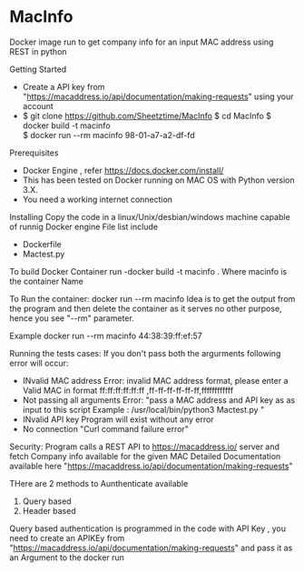 # MacInfo
Docker image run to get company info for an input MAC address using REST in python

Getting Started
- Create a API key from "https://macaddress.io/api/documentation/making-requests" using your account 
- $ git clone https://github.com/Sheetztime/MacInfo
$ cd MacInfo
$ docker build -t macinfo  
$ docker run --rm macinfo 98-01-a7-a2-df-fd <your APIKEY>

Prerequisites
- Docker Engine , refer https://docs.docker.com/install/
- This has been tested on Docker running on MAC OS  with Python version 3.X.
- You need a working  internet connection

Installing
Copy the code in a linux/Unix/desbian/windows machine capable of runnig Docker engine
File list include 
- Dockerfile
- Mactest.py 

To build Docker Container run
-docker build -t macinfo .
Where macinfo is the container Name 

To Run the container:
docker run --rm macinfo <MAC ADDRESS TO GET INFO OF> <APIKEY>
Idea is to get the output from the program and then delete the container as it serves no other purpose, hence you see "--rm" parameter. 

Example
docker run --rm macinfo 44:38:39:ff:ef:57 <APIKEY>


Running the tests cases:
If you don't pass both the argurments  following error will occur:
- INvalid MAC address 
Error: invalid MAC address format, please enter a Valid MAC in format ff:ff:ff:ff:ff:ff ,ff-ff-ff-ff-ff-ff,ffffffffffff
- Not passing all arguments 
Error: "pass a MAC address  and API key as as  input to this script Example : /usr/local/bin/python3 Mactest.py <MAC ADDR> <API KEY>"
- INvalid API key 
Program will exist without any error 
 - No connection 
 "Curl command failure error"

Security:
Program calls a REST API to https://macaddress.io/ server and fetch Company info available for the given MAC
Detailed Documentation available here "https://macaddress.io/api/documentation/making-requests"

THere are 2 methods to Aunthenticate available 
1) Query based 
2) Header based 

Query based authentication is programmed in the code with API Key , you need to create an APIKEy from "https://macaddress.io/api/documentation/making-requests" and pass it as an Argument to the docker run
